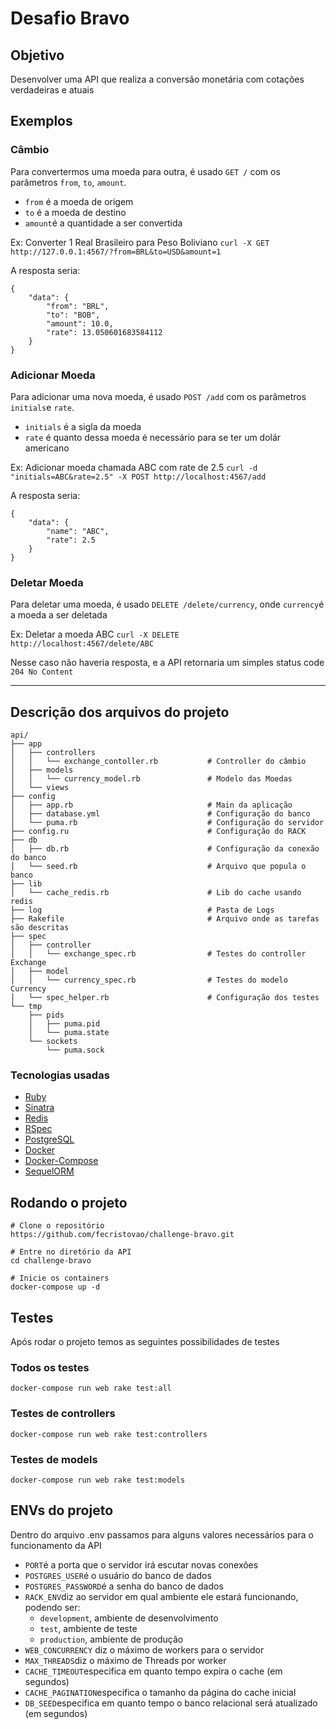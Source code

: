 # Desafio Bravo

## Objetivo

Desenvolver uma API que realiza a conversão monetária com cotações verdadeiras e atuais

## Exemplos

### Câmbio
Para convertermos uma moeda para outra, é usado `GET /` com os parâmetros `from`, `to`, `amount`. 

 - `from` é a moeda de origem
 - `to` é a moeda de destino
 - `amount`é a quantidade a ser convertida

Ex: Converter 1 Real Brasileiro para Peso Boliviano
````curl -X GET http://127.0.0.1:4567/?from=BRL&to=USD&amount=1````

A resposta seria:
```
{
	"data": {
		"from": "BRL",
		"to": "BOB",
		"amount": 10.0,
		"rate": 13.050601683584112
	}
}
```


### Adicionar Moeda
Para adicionar uma nova moeda, é usado `POST /add` com os parâmetros `initials`e `rate`.

 - `initials` é a sigla da moeda
 - `rate` é quanto dessa moeda é necessário para se ter um dolár americano

Ex: Adicionar moeda chamada ABC com rate de 2.5
````curl -d "initials=ABC&rate=2.5" -X POST http://localhost:4567/add````


A resposta seria:
```
{
	"data": {
		"name": "ABC",
		"rate": 2.5
	}
}
```



### Deletar Moeda
Para deletar uma moeda, é usado `DELETE /delete/currency`, onde `currency`é a moeda a ser deletada

Ex: Deletar a moeda ABC
```` curl -X DELETE http://localhost:4567/delete/ABC ````

Nesse caso não haveria resposta, e a API retornaria um simples status code `204 No Content`

---

## Descrição dos arquivos do projeto
```
api/
├── app
│   ├── controllers
│   │   └── exchange_contoller.rb			# Controller do câmbio
│   ├── models
│   │   └── currency_model.rb				# Modelo das Moedas
│   └── views
├── config
│   ├── app.rb								# Main da aplicação
│   ├── database.yml						# Configuração do banco
│   └── puma.rb								# Configuração do servidor
├── config.ru								# Configuração do RACK
├── db
│   ├── db.rb								# Configuração da conexão do banco
│   └── seed.rb								# Arquivo que popula o banco 
├── lib
│   └── cache_redis.rb						# Lib do cache usando redis
├── log										# Pasta de Logs
├── Rakefile								# Arquivo onde as tarefas são descritas
├── spec
│   ├── controller
│   │   └── exchange_spec.rb				# Testes do controller Exchange
│   ├── model
│   │   └── currency_spec.rb				# Testes do modelo Currency
│   └── spec_helper.rb						# Configuração dos testes
└── tmp
    ├── pids
    │   ├── puma.pid
    │   └── puma.state
    └── sockets
        └── puma.sock
```

### Tecnologias usadas

 - [Ruby](https://www.ruby-lang.org/pt/)
 - [Sinatra](https://sinatrarb.com/)
 - [Redis](https://redis.io/)
 - [RSpec](https://rspec.info/)
 - [PostgreSQL](https://www.postgresql.org/)
 - [Docker](https://www.docker.com/)
 - [Docker-Compose](https://docs.docker.com/compose/)
 - [SequelORM](https://sequel.jeremyevans.net/)


## Rodando o projeto

````
# Clone o repositório
https://github.com/fecristovao/challenge-bravo.git

# Entre no diretório da API
cd challenge-bravo

# Inicie os containers
docker-compose up -d
````

## Testes
Após rodar o projeto temos as seguintes possibilidades de testes

### Todos os testes
`docker-compose run web rake test:all`

### Testes de controllers
`docker-compose run web rake test:controllers`

### Testes de models
`docker-compose run web rake test:models`

## ENVs do projeto

Dentro do arquivo .env passamos para alguns valores necessários para o funcionamento da API

 - `PORT`é a porta que o servidor irá escutar novas conexões
 - `POSTGRES_USER`é o usuário do banco de dados
 - `POSTGRES_PASSWORD`é a senha do banco de dados
 - `RACK_ENV`diz ao servidor em qual ambiente ele estará funcionando, podendo ser:
	 - `development`, ambiente de desenvolvimento
	 - `test`, ambiente de teste
	 - `production`, ambiente de produção
 - `WEB_CONCURRENCY` diz o máximo de workers para o servidor
 - `MAX_THREADS`diz o máximo de Threads por worker
 - `CACHE_TIMEOUT`especifica em quanto tempo expira o cache (em segundos)
 - `CACHE_PAGINATION`especifica o tamanho da página do cache inicial
 - `DB_SEED`especifica em quanto tempo o banco relacional será atualizado (em segundos)

